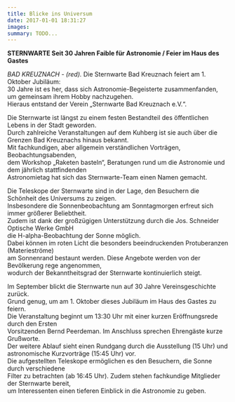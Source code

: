 ```yaml
---
title: Blicke ins Universum
date: 2017-01-01 18:31:27
images: 
summary: TODO...
---
```

__STERNWARTE Seit 30 Jahren Faible für Astronomie / Feier im Haus des Gastes__

_BAD KREUZNACH - (red)._ Die Sternwarte Bad Kreuznach feiert am 1. Oktober Jubiläum:   
30 Jahre ist es her, dass sich Astronomie-Begeisterte zusammenfanden, um gemeinsam ihrem Hobby nachzugehen.   
Hieraus entstand der Verein „Sternwarte Bad Kreuznach e.V.“.

Die Sternwarte ist längst zu einem festen Bestandteil des öffentlichen Lebens in der Stadt geworden.   
Durch zahlreiche Veranstaltungen auf dem Kuhberg ist sie auch über die Grenzen Bad Kreuznachs hinaus bekannt.   
Mit fachkundigen, aber allgemein verständlichen Vorträgen, Beobachtungsabenden,   
dem Workshop „Raketen basteln“, Beratungen rund um die Astronomie und dem jährlich stattfindenden   
Astronomietag hat sich das Sternwarte-Team einen Namen gemacht.

Die Teleskope der Sternwarte sind in der Lage, den Besuchern die Schönheit des Universums zu zeigen.   
Insbesondere die Sonnenbeobachtung am Sonntagmorgen erfreut sich immer größerer Beliebtheit.   
Zudem ist dank der großzügigen Unterstützung durch die Jos. Schneider Optische Werke GmbH   
die H-alpha-Beobachtung der Sonne möglich.   
Dabei können im roten Licht die besonders beeindruckenden Protuberanzen (Materieströme)   
am Sonnenrand bestaunt werden. Diese Angebote werden von der Bevölkerung rege angenommen,   
wodurch der Bekanntheitsgrad der Sternwarte kontinuierlich steigt.

Im September blickt die Sternwarte nun auf 30 Jahre Vereinsgeschichte zurück.   
Grund genug, um am 1. Oktober dieses Jubiläum im Haus des Gastes zu feiern.   
Die Veranstaltung beginnt um 13:30 Uhr mit einer kurzen Eröffnungsrede durch den Ersten   
Vorsitzenden Bernd Peerdeman. Im Anschluss sprechen Ehrengäste kurze Grußworte.   
Der weitere Ablauf sieht einen Rundgang durch die Ausstellung (15 Uhr) und   
astronomische Kurzvorträge (15:45 Uhr) vor.   
Die aufgestellten Teleskope ermöglichen es den Besuchern, die Sonne durch verschiedene   
Filter zu betrachten (ab 16:45 Uhr). Zudem stehen fachkundige Mitglieder der Sternwarte bereit,   
um Interessenten einen tieferen Einblick in die Astronomie zu geben.